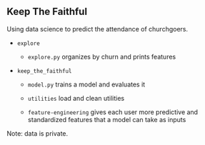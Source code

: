 ## Keep The Faithful

Using data science to predict the attendance of churchgoers.

- `explore`

    - `explore.py` organizes by churn and prints features

- `keep_the_faithful`

    - `model.py` trains a model and evaluates it

    - `utilities` load and clean utilities

    - `feature-engineering` gives each user more predictive and standardized features that a model can take as inputs

Note: data is private.